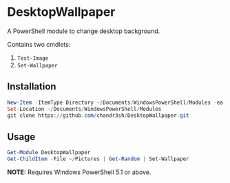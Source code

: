 # DesktopWallpaper

A PowerShell module to change desktop background.

Contains two cmdlets:

1. `Test-Image`
2. `Set-Wallpaper`

## Installation

```powershell
New-Item -ItemType Directory ~/Documents/WindowsPowerShell/Modules -ea 0
Set-Location ~/Documents/WindowsPowerShell/Modules
git clone https://github.com/chandr3sh/DesktopWallpaper.git
```

## Usage

```powershell
Get-Module DesktopWallpaper
Get-ChildItem -File ~/Pictures | Get-Random | Set-Wallpaper
```

**NOTE:** Requires Windows PowerShell 5.1 or above.
